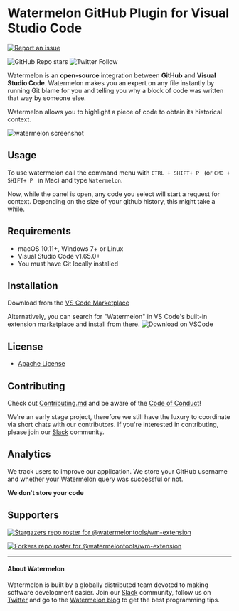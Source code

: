 # Watermelon GitHub Plugin for Visual Studio Code

[![Report an issue](https://img.shields.io/badge/-Report%20an%20issue-critical)](https://github.com/watermelontools/wm-extension/issues)

![GitHub Repo stars](https://img.shields.io/github/stars/watermelontools/wm-extension?affiliations=OWNER&style=social)
![Twitter Follow](https://img.shields.io/twitter/follow/WatermelonTools?style=social)

Watermelon is an **open-source** integration between **GitHub** and **Visual Studio Code**. Watermelon makes you an expert on any file instantly by running Git blame for you and telling you why a block of code was written that way by someone else.

Watermelon allows you to highlight a piece of code to obtain its historical context. 

![watermelon screenshot](https://github.com/watermelontools/wm-extension/blob/dev/640demo.gif?raw=true)

## Usage
To use watermelon call the command menu with `CTRL + SHIFT+ P ` (or `CMD + SHIFT+ P ` in Mac)
and type `Watermelon`.

Now, while the panel is open, any code you select will start a request for context. Depending on the size of your github history, this might take a while.

## Requirements

* macOS 10.11+, Windows 7+ or Linux
* Visual Studio Code v1.65.0+
* You must have Git locally installed

## Installation

Download from the [VS Code Marketplace](https://marketplace.visualstudio.com/items?itemName=WatermelonTools.watermelon-tools)

Alternatively, you can search for "Watermelon" in VS Code's built-in extension marketplace and install from there.
![Download on VSCode](https://user-images.githubusercontent.com/11527621/162223094-ee24a53e-7a32-49eb-ac74-d1ab4f886d11.png)

## License

- [Apache License](https://github.com/watermelontools/wm-extension/blob/main/LICENSE)

## Contributing

Check out [Contributing.md](https://github.com/watermelontools/wm-extension/blob/dev/CONTRIBUTING.md) and be aware of the [Code of Conduct](https://github.com/watermelontools/wm-extension/blob/dev/CODE_OF_CONDUCT.md)!

We're an early stage project, therefore we still have the luxury to coordinate via short chats with our contributors. If you're interested in contributing, please join our [Slack](https://join.slack.com/t/watermelonusers/shared_invite/zt-15bjnr3rm-uoz8QMb1HMVB4Qywvq94~Q) community.

## Analytics

We track users to improve our application. We store your GitHub username and whether your Watermelon query was successful or not. 

**We don't store your code**

## Supporters

[![Stargazers repo roster for @watermelontools/wm-extension](https://reporoster.com/stars/dark/watermelontools/wm-extension)](https://github.com/watermelontools/wm-extension/stargazers)

[![Forkers repo roster for @watermelontools/wm-extension](https://reporoster.com/forks/dark/watermelontools/wm-extension)](https://github.com/watermelontools/wm-extension/network/members)


---

#### About Watermelon

Watermelon is built by a globally distributed team devoted to making software development easier. Join our [Slack](https://join.slack.com/t/watermelonusers/shared_invite/zt-15bjnr3rm-uoz8QMb1HMVB4Qywvq94~Q) community, follow us on [Twitter](https://twitter.com/WatermelonTools) and go to the [Watermelon blog](https://watermelon.tools/blog/blog) to get the best programming tips. 
